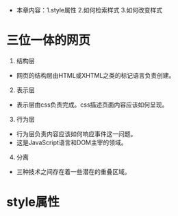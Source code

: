 - 本章内容：1.style属性 2.如何检索样式 3.如何改变样式
# 三位一体的网页
1. 结构层
- 网页的结构层由HTML或XHTML之类的标记语言负责创建。
2. 表示层
- 表示层由css负责完成。css描述页面内容应该如何呈现。
3. 行为层
- 行为层负责内容应该如何响应事件这一问题。
- 这是JavaScript语言和DOM主宰的领域。
4. 分离
- 三种技术之间存在着一些潜在的重叠区域。

# style属性
